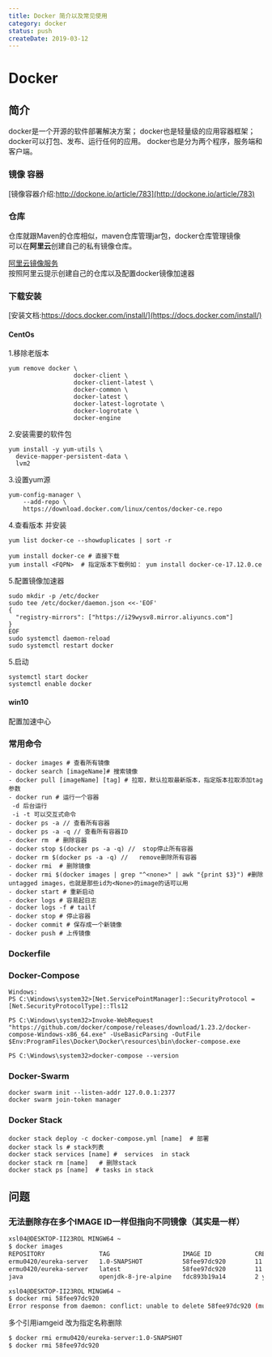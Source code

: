 ```yaml
---
title: Docker 简介以及常见使用
category: docker
status: push
createDate: 2019-03-12
---
```

# Docker

## 简介
docker是一个开源的软件部署解决方案；
docker也是轻量级的应用容器框架；
docker可以打包、发布、运行任何的应用。
docker也是分为两个程序，服务端和客户端。
### 镜像 容器
[镜像容器介绍:http://dockone.io/article/783](http://dockone.io/article/783)  

### 仓库
仓库就跟Maven的仓库相似，maven仓库管理jar包，docker仓库管理镜像  
可以在**阿里云**创建自己的私有镜像仓库。  

[阿里云镜像服务](https://www.aliyun.com/product/acr?spm=5176.202918.1263681.2.1bf54ef5tudYyk)  
按照阿里云提示创建自己的仓库以及配置docker镜像加速器

### 下载安装
[安装文档:https://docs.docker.com/install/](https://docs.docker.com/install/)  

#### CentOs
1.移除老版本
~~~ shell
yum remove docker \
                  docker-client \
                  docker-client-latest \
                  docker-common \
                  docker-latest \
                  docker-latest-logrotate \
                  docker-logrotate \
                  docker-engine
~~~
2.安装需要的软件包
~~~ shell
yum install -y yum-utils \
  device-mapper-persistent-data \
  lvm2
~~~
3.设置yum源
~~~ shell
yum-config-manager \
    --add-repo \
    https://download.docker.com/linux/centos/docker-ce.repo
~~~
4.查看版本 并安装
~~~ shell
yum list docker-ce --showduplicates | sort -r

yum install docker-ce # 直接下载
yum install <FQPN>  # 指定版本下载例如： yum install docker-ce-17.12.0.ce 
~~~
5.配置镜像加速器
~~~ shell
sudo mkdir -p /etc/docker
sudo tee /etc/docker/daemon.json <<-'EOF'
{
  "registry-mirrors": ["https://i29wysv8.mirror.aliyuncs.com"]
}
EOF
sudo systemctl daemon-reload
sudo systemctl restart docker
~~~
5.启动
~~~ shell
systemctl start docker
systemctl enable docker
~~~
#### win10
配置加速中心
### 常用命令
~~~ shell
- docker images # 查看所有镜像
- docker search [imageName]# 搜索镜像
- docker pull [imageName] [tag] # 拉取，默认拉取最新版本，指定版本拉取添加tag参数
- docker run # 运行一个容器
 -d 后台运行
 -i -t 可以交互式命令
- docker ps -a // 查看所有容器
- docker ps -a -q // 查看所有容器ID
- docker rm  # 删除容器
- docker stop $(docker ps -a -q) //  stop停止所有容器
- docker rm $(docker ps -a -q) //   remove删除所有容器
- docker rmi  # 删除镜像
- docker rmi $(docker images | grep "^<none>" | awk "{print $3}") #删除untagged images，也就是那些id为<None>的image的话可以用
- docker start # 重新启动
- docker logs # 容易起日志
- docker logs -f # tailf
- docker stop # 停止容器
- docker commit # 保存成一个新镜像
- docker push # 上传镜像
~~~

### Dockerfile

### Docker-Compose 
~~~ shell
Windows:
PS C:\Windows\system32>[Net.ServicePointManager]::SecurityProtocol = [Net.SecurityProtocolType]::Tls12

PS C:\Windows\system32>Invoke-WebRequest "https://github.com/docker/compose/releases/download/1.23.2/docker-compose-Windows-x86_64.exe" -UseBasicParsing -OutFile $Env:ProgramFiles\Docker\Docker\resources\bin\docker-compose.exe

PS C:\Windows\system32>docker-compose --version
~~~
### Docker-Swarm

~~~ shell
docker swarm init --listen-addr 127.0.0.1:2377
docker swarm join-token manager
~~~

### Docker Stack
~~~ shell
docker stack deploy -c docker-compose.yml [name]  # 部署
docker stack ls # stack列表
docker stack services [name] #  services  in stack
docker stack rm [name]   # 删除stack
docker stack ps [name]  # tasks in stack
~~~

## 问题
### 无法删除存在多个IMAGE ID一样但指向不同镜像（其实是一样）

~~~ sh
xsl04@DESKTOP-II23ROL MINGW64 ~
$ docker images
REPOSITORY               TAG                    IMAGE ID            CREATED             SIZE
ermu0420/eureka-server   1.0-SNAPSHOT           58fee97dc920        11 minutes ago      148MB
ermu0420/eureka-server   latest                 58fee97dc920        11 minutes ago      148MB
java                     openjdk-8-jre-alpine   fdc893b19a14        2 years ago         108MB

xsl04@DESKTOP-II23ROL MINGW64 ~
$ docker rmi 58fee97dc920
Error response from daemon: conflict: unable to delete 58fee97dc920 (must be forced) - image is referenced in multiple repositories

~~~
多个引用iamgeid 改为指定名称删除
~~~ sh
$ docker rmi ermu0420/eureka-server:1.0-SNAPSHOT
$ docker rmi 58fee97dc920
~~~